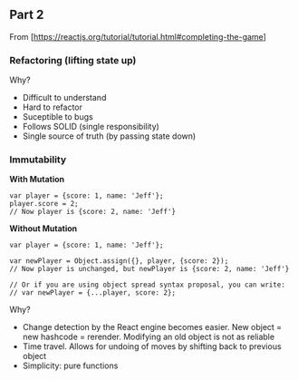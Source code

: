 ## Part 2

From [https://reactjs.org/tutorial/tutorial.html#completing-the-game]

### Refactoring (lifting state up)

Why?
- Difficult to understand
- Hard to refactor
- Suceptible to bugs
- Follows SOLID (single responsibility)
- Single source of truth (by passing state down)

### Immutability


**With Mutation**
```
var player = {score: 1, name: 'Jeff'};
player.score = 2;
// Now player is {score: 2, name: 'Jeff'}
```

**Without Mutation**
```
var player = {score: 1, name: 'Jeff'};

var newPlayer = Object.assign({}, player, {score: 2});
// Now player is unchanged, but newPlayer is {score: 2, name: 'Jeff'}

// Or if you are using object spread syntax proposal, you can write:
// var newPlayer = {...player, score: 2};
```

Why?
- Change detection by the React engine becomes easier.  New object = new hashcode = rerender.  Modifying an old object is not as reliable
- Time travel.  Allows for undoing of moves by shifting back to previous object
- Simplicity: pure functions